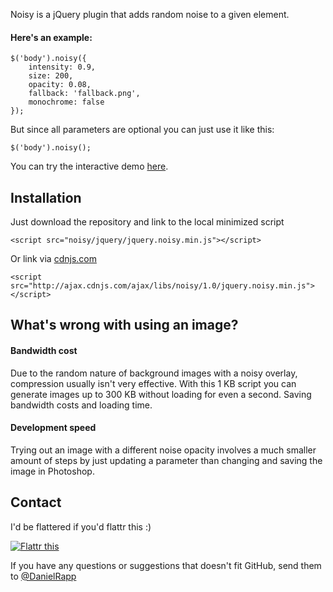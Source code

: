 Noisy is a jQuery plugin that adds random noise to a given element.

#### Here's an example:
    $('body').noisy({
        intensity: 0.9, 
        size: 200, 
        opacity: 0.08,
        fallback: 'fallback.png',
        monochrome: false
    });

But since all parameters are optional you can just use it like this:

    $('body').noisy();

You can try the interactive demo [here](http://rappdaniel.com/other/noisy-sample/).

Installation
----
Just download the repository and link to the local minimized script

    <script src="noisy/jquery/jquery.noisy.min.js"></script>

Or link via [cdnjs.com](http://cdnjs.com)

    <script src="http://ajax.cdnjs.com/ajax/libs/noisy/1.0/jquery.noisy.min.js"></script>

What's wrong with using an image?
----
#### Bandwidth cost
Due to the random nature of background images with a noisy overlay, compression usually isn't very effective. With this 1 KB script you can generate images up to 300 KB without loading for even a second. Saving bandwidth costs and loading time.

#### Development speed
Trying out an image with a different noise opacity involves a much smaller amount of steps by just updating a parameter than changing and saving the image in Photoshop.

Contact
----
I'd be flattered if you'd flattr this :)

[![Flattr this](http://api.flattr.com/button/flattr-badge-large.png)](http://flattr.com/thing/143004/jQuery-noise-generator)


If you have any questions or suggestions that doesn't fit GitHub, send them to [@DanielRapp](http://twitter.com/DanielRapp)